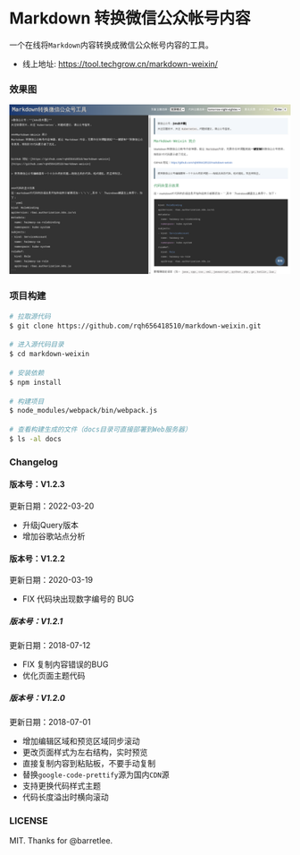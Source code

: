 # Markdown 转换微信公众帐号内容

一个在线将`Markdown`内容转换成微信公众帐号内容的工具。

- 线上地址: <https://tool.techgrow.cn/markdown-weixin/>

### 效果图
![](https://raw.githubusercontent.com/rqh656418510/markdown-weixin/master/screenshot/demo.png)

### 项目构建

``` sh
# 拉取源代码
$ git clone https://github.com/rqh656418510/markdown-weixin.git

# 进入源代码目录
$ cd markdown-weixin

# 安装依赖
$ npm install

# 构建项目
$ node_modules/webpack/bin/webpack.js

# 查看构建生成的文件（docs目录可直接部署到Web服务器）
$ ls -al docs
```

### Changelog

#### 版本号：V1.2.3
更新日期：2022-03-20

- 升级jQuery版本
- 增加谷歌站点分析

#### 版本号：V1.2.2
更新日期：2020-03-19

- FIX 代码块出现数字编号的 BUG

##### 版本号：V1.2.1
更新日期：2018-07-12

- FIX 复制内容错误的BUG
- 优化页面主题代码

##### 版本号：V1.2.0
更新日期：2018-07-01

- 增加编辑区域和预览区域同步滚动
- 更改页面样式为左右结构，实时预览
- 直接复制内容到粘贴板，不要手动复制
- 替换`google-code-prettify`源为国内`CDN`源
- 支持更换代码样式主题
- 代码长度溢出时横向滚动

### LICENSE

MIT. Thanks for @barretlee.
